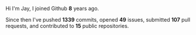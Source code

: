 Hi I'm Jay, I joined Github **8** years ago.

Since then I've pushed **1339** commits, opened **49** issues, submitted **107** pull requests, and contributed to **15** public repositories.
